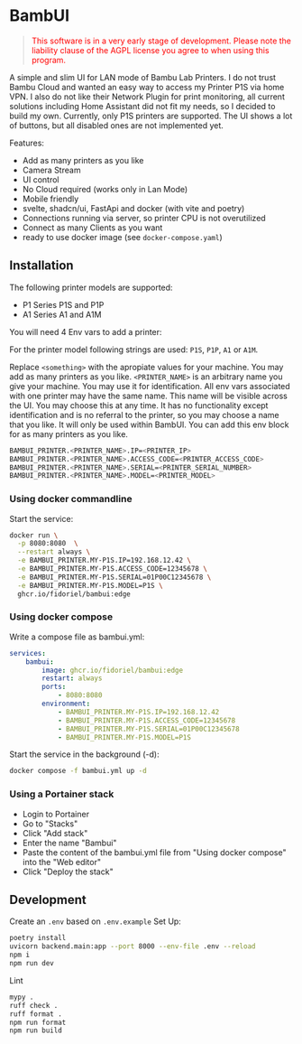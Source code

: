 # BambUI

> <span style="color:red;">This software is in a very early stage of development. Please note the liability clause of the AGPL license you agree to when using this program.</span>

A simple and slim UI for LAN mode of Bambu Lab Printers.
I do not trust Bambu Cloud and wanted an easy way to access my Printer P1S via home VPN.
I also do not like their Network Plugin for print monitoring, all current solutions including Home Assistant did not fit my needs, so I decided to build my own.
Currently, only P1S printers are supported. The UI shows a lot of buttons, but all disabled ones are not implemented yet.

Features:

- Add as many printers as you like
- Camera Stream
- UI control
- No Cloud required (works only in Lan Mode)
- Mobile friendly
- svelte, shadcn/ui, FastApi and docker (with vite and poetry)
- Connections running via server, so printer CPU is not overutilized
- Connect as many Clients as you want
- ready to use docker image (see `docker-compose.yaml`)

## Installation

The following printer models are supported:

- P1 Series P1S and P1P
- A1 Series A1 and A1M

You will need 4 Env vars to add a printer:

For the printer model following strings are used: `P1S`, `P1P`, `A1` or `A1M`.

Replace `<something>` with the apropiate values for your machine.
You may add as many printers as you like.
`<PRINTER_NAME>` is an arbitrary name you give your machine.
You may use it for identification.
All env vars associated with one printer may have the same name.
This name will be visible across the UI.
You may choose this at any time.
It has no functionality except identification and is no referral to the printer, so you may choose a name that you like.
It will only be used within BambUI.
You can add this env block for as many printers as you like.

```bash
BAMBUI_PRINTER.<PRINTER_NAME>.IP=<PRINTER_IP>
BAMBUI_PRINTER.<PRINTER_NAME>.ACCESS_CODE=<PRINTER_ACCESS_CODE>
BAMBUI_PRINTER.<PRINTER_NAME>.SERIAL=<PRINTER_SERIAL_NUMBER>
BAMBUI_PRINTER.<PRINTER_NAME>.MODEL=<PRINTER_MODEL>
```

### Using docker commandline

Start the service:

```bash
docker run \
  -p 8080:8080  \
  --restart always \
  -e BAMBUI_PRINTER.MY-P1S.IP=192.168.12.42 \
  -e BAMBUI_PRINTER.MY-P1S.ACCESS_CODE=12345678 \
  -e BAMBUI_PRINTER.MY-P1S.SERIAL=01P00C12345678 \
  -e BAMBUI_PRINTER.MY-P1S.MODEL=P1S \
  ghcr.io/fidoriel/bambui:edge
```

### Using docker compose

Write a compose file as bambui.yml:

```yaml
services:
    bambui:
        image: ghcr.io/fidoriel/bambui:edge
        restart: always
        ports:
            - 8080:8080
        environment:
            - BAMBUI_PRINTER.MY-P1S.IP=192.168.12.42
            - BAMBUI_PRINTER.MY-P1S.ACCESS_CODE=12345678
            - BAMBUI_PRINTER.MY-P1S.SERIAL=01P00C12345678
            - BAMBUI_PRINTER.MY-P1S.MODEL=P1S
```

Start the service in the background (-d):

```bash
docker compose -f bambui.yml up -d
```

### Using a Portainer stack

- Login to Portainer
- Go to "Stacks"
- Click "Add stack"
- Enter the name "Bambui"
- Paste the content of the bambui.yml file from "Using docker compose" into the "Web editor"
- Click "Deploy the stack"

## Development

Create an `.env` based on `.env.example`
Set Up:

```bash
poetry install
uvicorn backend.main:app --port 8000 --env-file .env --reload
npm i
npm run dev
```

Lint

```bash
mypy .
ruff check .
ruff format .
npm run format
npm run build
```
